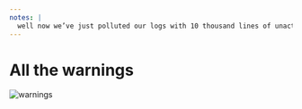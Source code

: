 ```yaml
---
notes: |
  well now we’ve just polluted our logs with 10 thousand lines of unactionable or unmanageable warnings. Turns out there is a better way. What if we could prevent any new files from being added with the lint error but temporarily ignore the errors in the existing files? Well when you’re configure a new rule you can either set your lint system to ignore it “globally” or you can make use of special comment formats that can ignore a particular rule in a particular file. Every linting system I have come across supports ignoring rules for a specific file, it’s just a matter of figuring out how the comment needs to be formatted. With ember-template lint it needs to look like this:
---
```


# All the warnings

![warnings](/images/warnings.webp)
